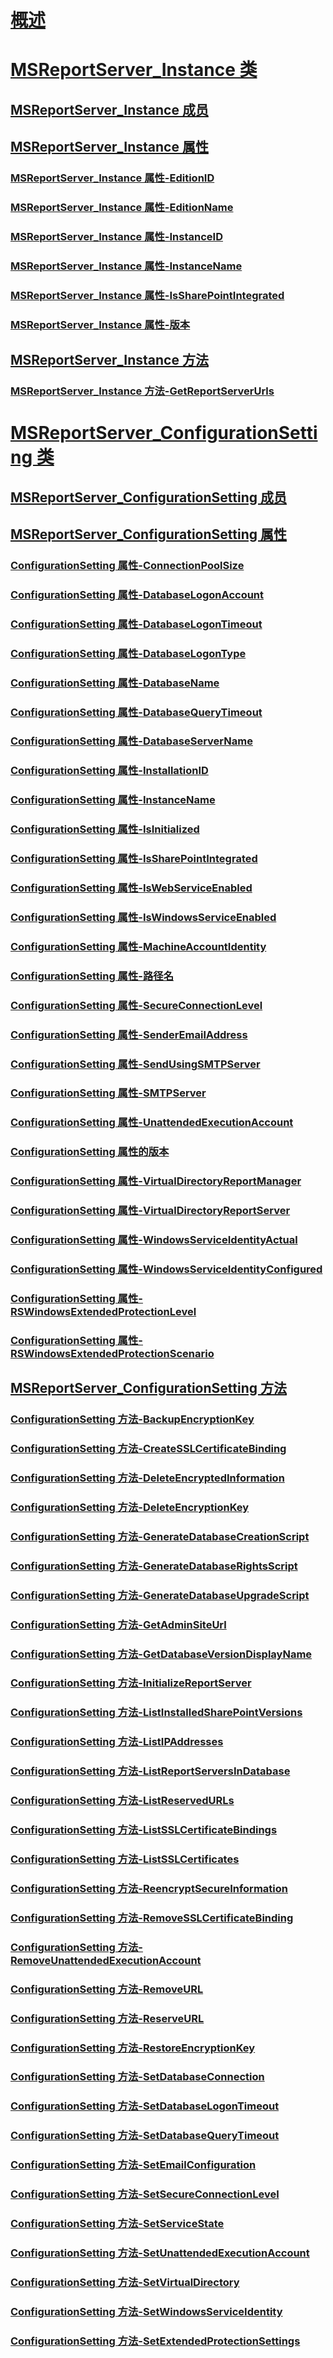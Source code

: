 # [概述](reporting-services-wmi-provider-library-reference-ssrs.md)  
# [MSReportServer_Instance 类](msreportserver-instance-class.md)  
## [MSReportServer_Instance 成员](msreportserver-instance-members.md)  
## [MSReportServer_Instance 属性](msreportserver-instance-properties.md)  
### [MSReportServer_Instance 属性-EditionID](msreportserver-instance-properties-editionid.md)  
### [MSReportServer_Instance 属性-EditionName](msreportserver-instance-properties-editionname.md)  
### [MSReportServer_Instance 属性-InstanceID](msreportserver-instance-properties-instanceid.md)  
### [MSReportServer_Instance 属性-InstanceName](msreportserver-instance-properties-instancename.md)  
### [MSReportServer_Instance 属性-IsSharePointIntegrated](msreportserver-instance-properties-issharepointintegrated.md)  
### [MSReportServer_Instance 属性-版本](msreportserver-instance-properties-version.md)  
## [MSReportServer_Instance 方法](msreportserver-instance-methods.md)  
### [MSReportServer_Instance 方法-GetReportServerUrls](msreportserver-instance-methods-getreportserverurls.md)  
# [MSReportServer_ConfigurationSetting 类](msreportserver-configurationsetting-class.md)  
## [MSReportServer_ConfigurationSetting 成员](msreportserver-configurationsetting-members.md)  
## [MSReportServer_ConfigurationSetting 属性](msreportserver-configurationsetting-properties.md)  
### [ConfigurationSetting 属性-ConnectionPoolSize](configurationsetting-property-connectionpoolsize.md)  
### [ConfigurationSetting 属性-DatabaseLogonAccount](configurationsetting-property-databaselogonaccount.md)  
### [ConfigurationSetting 属性-DatabaseLogonTimeout](configurationsetting-property-databaselogontimeout.md)  
### [ConfigurationSetting 属性-DatabaseLogonType](configurationsetting-property-databaselogontype.md)  
### [ConfigurationSetting 属性-DatabaseName](configurationsetting-property-databasename.md)  
### [ConfigurationSetting 属性-DatabaseQueryTimeout](configurationsetting-property-databasequerytimeout.md)  
### [ConfigurationSetting 属性-DatabaseServerName](configurationsetting-property-databaseservername.md)  
### [ConfigurationSetting 属性-InstallationID](configurationsetting-property-installationid.md)  
### [ConfigurationSetting 属性-InstanceName](configurationsetting-property-instancename.md)  
### [ConfigurationSetting 属性-IsInitialized](configurationsetting-property-isinitialized.md)  
### [ConfigurationSetting 属性-IsSharePointIntegrated](configurationsetting-property-issharepointintegrated.md)  
### [ConfigurationSetting 属性-IsWebServiceEnabled](configurationsetting-property-iswebserviceenabled.md)  
### [ConfigurationSetting 属性-IsWindowsServiceEnabled](configurationsetting-property-iswindowsserviceenabled.md)  
### [ConfigurationSetting 属性-MachineAccountIdentity](configurationsetting-property-machineaccountidentity.md)  
### [ConfigurationSetting 属性-路径名](configurationsetting-property-pathname.md)  
### [ConfigurationSetting 属性-SecureConnectionLevel](configurationsetting-property-secureconnectionlevel.md)  
### [ConfigurationSetting 属性-SenderEmailAddress](configurationsetting-property-senderemailaddress.md)  
### [ConfigurationSetting 属性-SendUsingSMTPServer](configurationsetting-property-sendusingsmtpserver.md)  
### [ConfigurationSetting 属性-SMTPServer](configurationsetting-property-smtpserver.md)  
### [ConfigurationSetting 属性-UnattendedExecutionAccount](configurationsetting-property-unattendedexecutionaccount.md)  
### [ConfigurationSetting 属性的版本](configurationsetting-property-version.md)  
### [ConfigurationSetting 属性-VirtualDirectoryReportManager](configurationsetting-property-virtualdirectoryreportmanager.md)  
### [ConfigurationSetting 属性-VirtualDirectoryReportServer](configurationsetting-property-virtualdirectoryreportserver.md)  
### [ConfigurationSetting 属性-WindowsServiceIdentityActual](configurationsetting-property-windowsserviceidentityactual.md)  
### [ConfigurationSetting 属性-WindowsServiceIdentityConfigured](windowsserviceidentityconfigured-property.md)  
### [ConfigurationSetting 属性-RSWindowsExtendedProtectionLevel](rswindowsextendedprotectionlevel-property.md)  
### [ConfigurationSetting 属性-RSWindowsExtendedProtectionScenario](rswindowsextendedprotectionscenario-property.md)  
## [MSReportServer_ConfigurationSetting 方法](msreportserver-configurationsetting-methods.md)  
### [ConfigurationSetting 方法-BackupEncryptionKey](configurationsetting-method-backupencryptionkey.md)  
### [ConfigurationSetting 方法-CreateSSLCertificateBinding](configurationsetting-method-createsslcertificatebinding.md)  
### [ConfigurationSetting 方法-DeleteEncryptedInformation](configurationsetting-method-deleteencryptedinformation.md)  
### [ConfigurationSetting 方法-DeleteEncryptionKey](configurationsetting-method-deleteencryptionkey.md)  
### [ConfigurationSetting 方法-GenerateDatabaseCreationScript](configurationsetting-method-generatedatabasecreationscript.md)  
### [ConfigurationSetting 方法-GenerateDatabaseRightsScript](configurationsetting-method-generatedatabaserightsscript.md)  
### [ConfigurationSetting 方法-GenerateDatabaseUpgradeScript](configurationsetting-method-generatedatabaseupgradescript.md)  
### [ConfigurationSetting 方法-GetAdminSiteUrl](configurationsetting-method-getadminsiteurl.md)  
### [ConfigurationSetting 方法-GetDatabaseVersionDisplayName](configurationsetting-method-getdatabaseversiondisplayname.md)  
### [ConfigurationSetting 方法-InitializeReportServer](configurationsetting-method-initializereportserver.md)  
### [ConfigurationSetting 方法-ListInstalledSharePointVersions](configurationsetting-method-listinstalledsharepointversions.md)  
### [ConfigurationSetting 方法-ListIPAddresses](configurationsetting-method-listipaddresses.md)  
### [ConfigurationSetting 方法-ListReportServersInDatabase](configurationsetting-method-listreportserversindatabase.md)  
### [ConfigurationSetting 方法-ListReservedURLs](configurationsetting-method-listreservedurls.md)  
### [ConfigurationSetting 方法-ListSSLCertificateBindings](configurationsetting-method-listsslcertificatebindings.md)  
### [ConfigurationSetting 方法-ListSSLCertificates](configurationsetting-method-listsslcertificates.md)  
### [ConfigurationSetting 方法-ReencryptSecureInformation](configurationsetting-method-reencryptsecureinformation.md)  
### [ConfigurationSetting 方法-RemoveSSLCertificateBinding](configurationsetting-method-removesslcertificatebinding.md)  
### [ConfigurationSetting 方法-RemoveUnattendedExecutionAccount](configurationsetting-method-removeunattendedexecutionaccount.md)  
### [ConfigurationSetting 方法-RemoveURL](configurationsetting-method-removeurl.md)  
### [ConfigurationSetting 方法-ReserveURL](configurationsetting-method-reserveurl.md)  
### [ConfigurationSetting 方法-RestoreEncryptionKey](configurationsetting-method-restoreencryptionkey.md)  
### [ConfigurationSetting 方法-SetDatabaseConnection](configurationsetting-method-setdatabaseconnection.md)  
### [ConfigurationSetting 方法-SetDatabaseLogonTimeout](configurationsetting-method-setdatabaselogontimeout.md)  
### [ConfigurationSetting 方法-SetDatabaseQueryTimeout](configurationsetting-method-setdatabasequerytimeout.md)  
### [ConfigurationSetting 方法-SetEmailConfiguration](configurationsetting-method-setemailconfiguration.md)  
### [ConfigurationSetting 方法-SetSecureConnectionLevel](configurationsetting-method-setsecureconnectionlevel.md)  
### [ConfigurationSetting 方法-SetServiceState](configurationsetting-method-setservicestate.md)  
### [ConfigurationSetting 方法-SetUnattendedExecutionAccount](configurationsetting-method-setunattendedexecutionaccount.md)  
### [ConfigurationSetting 方法-SetVirtualDirectory](configurationsetting-method-setvirtualdirectory.md)  
### [ConfigurationSetting 方法-SetWindowsServiceIdentity](configurationsetting-method-setwindowsserviceidentity.md)  
### [ConfigurationSetting 方法-SetExtendedProtectionSettings](configurationsetting-method-setextendedprotectionsettings.md)  

